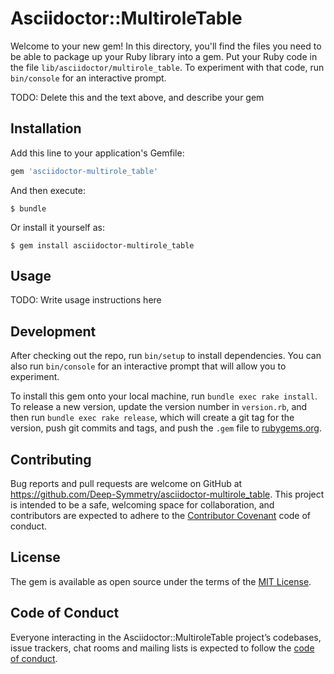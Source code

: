 # Asciidoctor::MultiroleTable

Welcome to your new gem! In this directory, you'll find the files you need to be able to package up your Ruby library into a gem. Put your Ruby code in the file `lib/asciidoctor/multirole_table`. To experiment with that code, run `bin/console` for an interactive prompt.

TODO: Delete this and the text above, and describe your gem

## Installation

Add this line to your application's Gemfile:

```ruby
gem 'asciidoctor-multirole_table'
```

And then execute:

    $ bundle

Or install it yourself as:

    $ gem install asciidoctor-multirole_table

## Usage

TODO: Write usage instructions here

## Development

After checking out the repo, run `bin/setup` to install dependencies. You can also run `bin/console` for an interactive prompt that will allow you to experiment.

To install this gem onto your local machine, run `bundle exec rake install`. To release a new version, update the version number in `version.rb`, and then run `bundle exec rake release`, which will create a git tag for the version, push git commits and tags, and push the `.gem` file to [rubygems.org](https://rubygems.org).

## Contributing

Bug reports and pull requests are welcome on GitHub at https://github.com/Deep-Symmetry/asciidoctor-multirole_table. This project is intended to be a safe, welcoming space for collaboration, and contributors are expected to adhere to the [Contributor Covenant](http://contributor-covenant.org) code of conduct.

## License

The gem is available as open source under the terms of the [MIT License](http://opensource.org/licenses/MIT).

## Code of Conduct

Everyone interacting in the Asciidoctor::MultiroleTable project’s codebases, issue trackers, chat rooms and mailing lists is expected to follow the [code of conduct](https://github.com/Deep-Symmetry/asciidoctor-multirole_table/blob/master/CODE_OF_CONDUCT.md).
